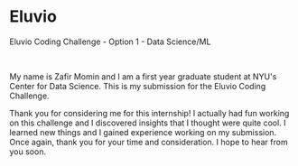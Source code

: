 # Eluvio
Eluvio Coding Challenge - Option 1 - Data Science/ML

<br/>

My name is Zafir Momin and I am a first year graduate student at NYU's Center for Data Science. This is my submission for the Eluvio Coding Challenge.
<br/>

Thank you for considering me for this internship! I actually had fun working on this challenge and I discovered insights that I thought were quite cool. I learned new things and I gained experience working on my submission. Once again, thank you for your time and consideration. I hope to hear from you soon.
